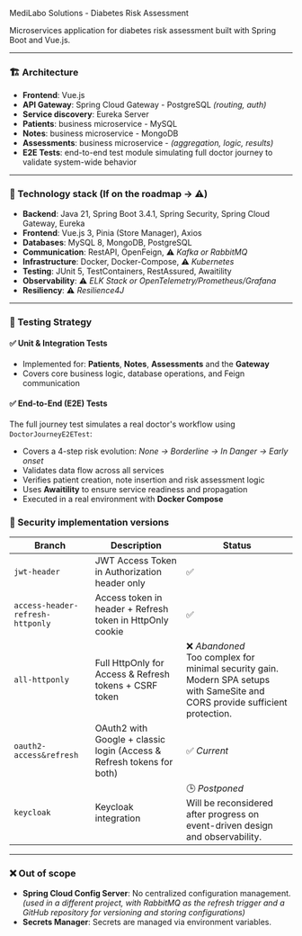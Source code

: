 MediLabo Solutions - Diabetes Risk Assessment

Microservices application for diabetes risk assessment built with Spring Boot and Vue.js.

---

### 🏗️ Architecture

- **Frontend**: Vue.js
- **API Gateway**: Spring Cloud Gateway - PostgreSQL *(routing, auth)*
- **Service discovery**: Eureka Server
- **Patients**: business microservice - MySQL
- **Notes**: business microservice - MongoDB
- **Assessments**: business microservice - *(aggregation, logic, results)*
- **E2E Tests**: end-to-end test module simulating full doctor journey to validate system-wide behavior

---

### 🧰 Technology stack (If on the roadmap → ⚠️)

- **Backend**: Java 21, Spring Boot 3.4.1, Spring Security, Spring Cloud Gateway, Eureka
- **Frontend**: Vue.js 3, Pinia (Store Manager), Axios
- **Databases**: MySQL 8, MongoDB, PostgreSQL
- **Communication**: RestAPI, OpenFeign, ⚠️ *Kafka or RabbitMQ*
- **Infrastructure**: Docker, Docker-Compose, ⚠️ *Kubernetes*
- **Testing**: JUnit 5, TestContainers, RestAssured, Awaitility
- **Observability**: ⚠️ *ELK Stack or OpenTelemetry/Prometheus/Grafana*
- **Resiliency**: ⚠️ *Resilience4J*

---

### 🧪 Testing Strategy

#### ✅ Unit & Integration Tests

- Implemented for: **Patients**, **Notes**, **Assessments** and the **Gateway**
- Covers core business logic, database operations, and Feign communication

#### ✅ End-to-End (E2E) Tests

The full journey test simulates a real doctor's workflow using `DoctorJourneyE2ETest`:
- Covers a 4-step risk evolution: *None → Borderline → In Danger → Early onset*
- Validates data flow across all services
- Verifies patient creation, note insertion and risk assessment logic
- Uses **Awaitility** to ensure service readiness and propagation
- Executed in a real environment with **Docker Compose**

### 🔧 Security implementation versions

| Branch | Description | Status |
|--------|-------------|--------|
| `jwt-header` | JWT Access Token in Authorization header only | ✅ |
| `access-header-refresh-httponly` | Access token in header + Refresh token in HttpOnly cookie | ✅ |
| `all-httponly` | Full HttpOnly for Access & Refresh tokens + CSRF token | ❌ *Abandoned*<br/>Too complex for minimal security gain. Modern SPA setups with SameSite and CORS provide sufficient protection. |
| `oauth2-access&refresh` | OAuth2 with Google + classic login (Access & Refresh tokens for both) | ✅ *Current* |
| `keycloak` | Keycloak integration | 🕒 *Postponed*<br/>Will be reconsidered after progress on event-driven design and observability. |

---

### ❌ Out of scope

- **Spring Cloud Config Server**: No centralized configuration management. *(used in a different project, with RabbitMQ as the refresh trigger and a GitHub repository for versioning and storing configurations)*
- **Secrets Manager**: Secrets are managed via environment variables.